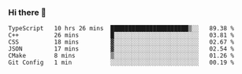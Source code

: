 ### Hi there 👋

<!--START_SECTION:waka-->

```text
TypeScript   10 hrs 26 mins  ██████████████████████▒░░   89.38 %
C++          26 mins         █░░░░░░░░░░░░░░░░░░░░░░░░   03.81 %
CSS          18 mins         ▓░░░░░░░░░░░░░░░░░░░░░░░░   02.67 %
JSON         17 mins         ▓░░░░░░░░░░░░░░░░░░░░░░░░   02.54 %
CMake        8 mins          ▒░░░░░░░░░░░░░░░░░░░░░░░░   01.26 %
Git Config   1 min           ░░░░░░░░░░░░░░░░░░░░░░░░░   00.19 %
```

<!--END_SECTION:waka-->
